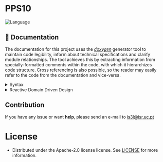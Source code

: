 # PPS10

![Language](https://img.shields.io/badge/language-Swift%203-orange.svg)

## :mag_right: Documentation

The documentation for this project uses the [*doxygen*](https://www.doxygen.nl/) generator tool to maintain code legibility, inform about technical specifications and clarify module relationships. The tool achieves this by extracting information from specially-formatted comments within the code, with which it hierarchizes code structure. Cross referencing is also possible, so the reader may easily refer to the code from the documentation and vice-versa.

<details>
    <summary> Syntax </summary>
    The start of a file should include a header with appropriate information regarding its author, brief description and associated license at least. Other sections found pertinent may also be added.
  
  ### C++
  ```cpp
  /**
   * @file
   * @author  John Doe <jdoe@example.com>
   * @version 1.0
   * @brief Example C++ program with Doxygen style comments.
   *
   * @section LICENSE
   *
   * This program is free software...
   *
   * @section DESCRIPTION
   *
   * This specifies a class which represents a moment of time...
   *
   * ...etc...
   */
  ```
  ### Python
  ```python
  # @file doxygen_example.py
  # @author John Doe <jdoe@example.com>
  # @brief Example Python program with Doxygen style comments.
  #
  # @section LICENSE
  #
  # This program is free software...
  #
  # @section DESCRIPTION
  #
  # This specifies a class which represents a moment of time...
  #
  # ...etc...
  ```

  Subsequentely, *doxygen* syntax encompasses markup of data structures and code modules specifying the purpose of the entity, associated parameters and any possible values to be passed on in return.
  
  ### C++
  ```cpp
  /**
   * <A short one line description>
   *
   * <Longer description which may span multiple lines or paragraphs as needed>
   *
   * @param  Description of method's or function's input parameter
   * @param  ...
   *
   * @return Description of the return value
   */
  ```
  ### Python
  ```python
   # <A short one line description>
   #
   # <Longer description which may span multiple lines or paragraphs as needed>
   #
   # @param  Description of method's or function's input parameter
   # @param  ...
   #
   # @return Description of the return value
  ```

 
  

</details>

<details>
    <summary> Reactive Domain Driven Design </summary>

### Reactive Domain Driven Design

outras

</details>

## Contribution
 If you have any issue or want **help**, please send an e-mail to is3l@isr.uc.pt

# License
 * Distributed under the Apache-2.0 license license. See [LICENSE](https://github.com/is3l/PPS10/tree/main?tab=Apache-2.0-1-ov-file) for more information.
